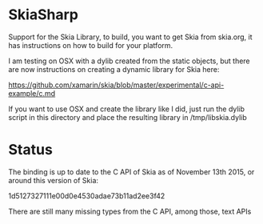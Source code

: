 # SkiaSharp

Support for the Skia Library, to build, you want to get Skia from skia.org, it has instructions
on how to build for your platform.   

I am testing on OSX with a dylib created from the static objects, but there are now instructions
on creating a dynamic library for Skia here:

https://github.com/xamarin/skia/blob/master/experimental/c-api-example/c.md

If you want to use OSX and create the library like I did, just run the dylib script in this
directory and place the resulting library in /tmp/libskia.dylib

# Status #

The binding is up to date to the C API of Skia as of November 13th 2015, or around this 
version of Skia:

1d5127327111e00d0e4530adae73b11ad2ee3f42

There are still many missing types from the C API, among those, text APIs
